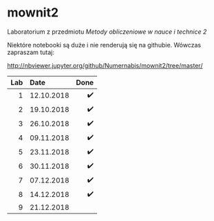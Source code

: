 # mownit2
Laboratorium z przedmiotu _Metody obliczeniowe w nauce i technice 2_

Niektóre notebooki są duże i nie renderują się na githubie.
Wówczas zapraszam tutaj: 

http://nbviewer.jupyter.org/github/Numernabis/mownit2/tree/master/

| Lab| Date         | Done |
|---:|:-------------| ----:|
| 1  | 12.10.2018   | :heavy_check_mark: |
| 2  | 19.10.2018   | :heavy_check_mark: |
| 3  | 26.10.2018   | :heavy_check_mark: |
| 4  | 09.11.2018   | :heavy_check_mark: |
| 5  | 23.11.2018   | :heavy_check_mark: |
| 6  | 30.11.2018   | :heavy_check_mark: |
| 7  | 07.12.2018   | :heavy_check_mark: |
| 8  | 14.12.2018   | :heavy_check_mark: |
| 9  | 21.12.2018   |  |
